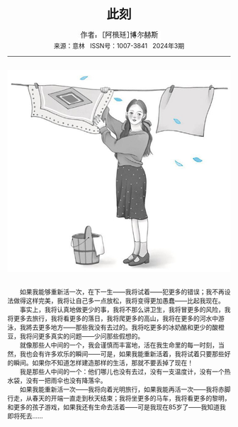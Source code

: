 # <center>此刻</center>

<div align=center><img src="https://raw.githubusercontent.com/leaguecn/magazines/main/img_authors/%25d7%25f7%25d5%25df%25a3%25ba%255b%25b0%25a2%25b8%25f9%25cd%25a2%255d%25b2%25a9%25b6%25fb%25ba%25d5%25cb%25b9.jpg"></div>

<center>来源：意林   ISSN号：1007-3841   2024年3期</center>

* * *

<br>![](https://raw.githubusercontent.com/leaguecn/magazines/main/img/yili20240359-1-l.jpg)

  
<br>　　如果我能够重新活一次，在下一生——我将试着——犯更多的错误；我不再设法做得这样完美，我将让自己多一点放松，我将变得更加愚蠢——比起我现在。  
　　事实上，我将认真地做更少的事，我将不那么讲卫生，我将冒更多的风险，我将更多去旅行，我将看更多的落日，我将爬更多的高山，我将在更多的河水中游泳，我將去更多地方——那些我没有去过的。我将吃更多的冰奶酪和更少的酸橙豆，我将问更多真实的问题——少问那些假想的。  
　　就像那些人中间的一个，我会谨慎而丰富地，活在我生命里的每一时刻，当然，我也会有许多欢乐的瞬间——可是，如果我能重新活着，我将试着只要那些好的瞬间。如果你不知道怎样建造那样的生活，那就不要丢掉了现在！  
　　我是那些人中间的一个：他们哪儿也没有去过，没有一支温度计，没有一个热水袋，没有一把雨伞也没有降落伞。  
　　如果我能重新活一次——我将向着光明旅行，如果我能再活一次——我将赤脚行走，从春天的开端一直走到秋天结束；我将坐更多的马车，我将看更多的黎明，和更多的孩子游戏，如果我还有生命去活着——可是我现在85岁了——我知道我即将死去……
